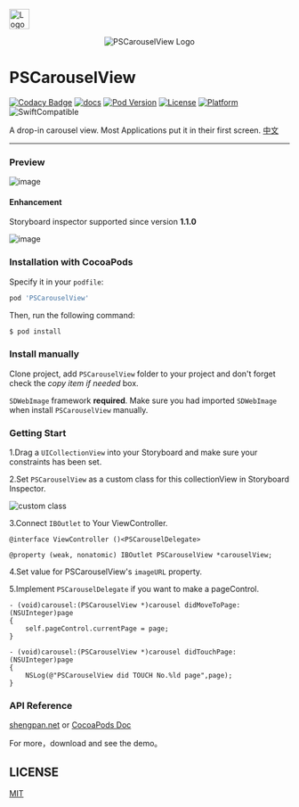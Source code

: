 
<p>
<a href="https://shengpan.net"><img alt="Logo" width="36px" src="https://www.gravatar.com/avatar/8fb2fa79ab3955307b074b65c3efc992">
</p></a>
<p align="center">
    <img alt="PSCarouselView Logo" src="https://raw.githubusercontent.com/DeveloperPans/PSCarouselView/master/logo.png">
</p>


# PSCarouselView 

[![Codacy Badge](https://api.codacy.com/project/badge/Grade/cf2dd4cfa809491e9513a69d538157c4)](https://app.codacy.com/app/DeveloperPans/PSCarouselView?utm_source=github.com&utm_medium=referral&utm_content=DeveloperPans/PSCarouselView&utm_campaign=Badge_Grade_Dashboard)
[![docs][docs]][CocoaPods]
[![Pod Version][version]][CocoaPods]
[![License][license]][CocoaPods]
[![Platform][platform]][CocoaPods]
![SwiftCompatible][SwiftCompatible]

A drop-in carousel view. Most Applications put it in their first screen. [中文](https://github.com/DeveloperPans/PSCarouselView/blob/master/README_CN.md)

---

### Preview 
![image](https://raw.githubusercontent.com/DeveloperPans/PSCarouselView/master/PSCarouselView.gif)

#### **Enhancement**

Storyboard inspector supported since version **1.1.0**

![image](https://raw.githubusercontent.com/DeveloperPans/PSCarouselView/master/Inspector.png)


### Installation with CocoaPods

Specify it in your `podfile`:

```ruby
pod 'PSCarouselView'
```

Then, run the following command:

```bash
$ pod install
```

### Install manually

Clone project, add `PSCarouselView` folder to your project and don't forget check the *copy item if needed* box. 

`SDWebImage` framework **required**. Make sure you had imported `SDWebImage` when install `PSCarouselView` manually. 

### Getting Start

1.Drag a `UICollectionView` into your Storyboard and make sure your constraints has been set.

2.Set `PSCarouselView` as a custom class for this collectionView in Storyboard Inspector.

![custom class](https://raw.githubusercontent.com/DeveloperPans/PSCarouselView/master/customclass.png)

3.Connect `IBOutlet` to Your ViewController.
    
```objc
@interface ViewController ()<PSCarouselDelegate>

@property (weak, nonatomic) IBOutlet PSCarouselView *carouselView;
```

4.Set value for PSCarouselView's `imageURL` property.

5.Implement `PSCarouselDelegate` if you want to make a pageControl.

```objc
- (void)carousel:(PSCarouselView *)carousel didMoveToPage:(NSUInteger)page
{
    self.pageControl.currentPage = page;
}

- (void)carousel:(PSCarouselView *)carousel didTouchPage:(NSUInteger)page
{
    NSLog(@"PSCarouselView did TOUCH No.%ld page",page);
}
```

### API Reference

[shengpan.net](http://doc.shengpan.net/Classes/PSCarouselView.html) or [CocoaPods Doc](http://cocoadocs.org/docsets/PSCarouselView/1.3.0)

For more，download and see the demo。

## LICENSE

[MIT](https://zh.wikipedia.org/wiki/MIT%E8%A8%B1%E5%8F%AF%E8%AD%89)

[CocoaPods]: http://cocoapods.org/pods/PSCarouselView

[travis]: (https://travis-ci.org/DeveloperPans/PSCarouselView)

[docs]: https://img.shields.io/badge/docs-100%25-brightgreen.svg

[version]: https://img.shields.io/cocoapods/v/PSCarouselView.svg?style=flat

[status]: https://travis-ci.org/DeveloperPans/PSCarouselView.svg?branch=master

[license]: https://img.shields.io/cocoapods/l/PSCarouselView.svg?style=flat

[platform]: https://img.shields.io/cocoapods/p/PSCarouselView.svg?style=flat

[SwiftCompatible]: https://img.shields.io/badge/Swift-compatible-orange.svg

[blog]: http://shengpan.net



